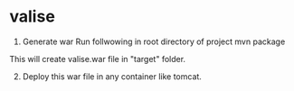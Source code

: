 # valise
1. Generate war
  Run follwowing in root directory of project
    mvn package
  
  This will create valise.war file in "target" folder.
  
2. Deploy this war file in any container like tomcat.
